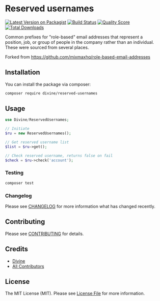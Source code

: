 # Reserved usernames

[![Latest Version on Packagist](https://img.shields.io/packagist/v/divine/reserved-usernames.svg?style=flat-square)](https://packagist.org/packages/divine/reserved-usernames)
[![Build Status](https://img.shields.io/travis/divine/reserved-usernames/master.svg?style=flat-square)](https://travis-ci.org/divine/reserved-usernames)
[![Quality Score](https://img.shields.io/scrutinizer/g/divine/reserved-usernames.svg?style=flat-square)](https://scrutinizer-ci.com/g/divine/reserved-usernames)
[![Total Downloads](https://img.shields.io/packagist/dt/divine/reserved-usernames.svg?style=flat-square)](https://packagist.org/packages/divine/reserved-usernames)

Common prefixes for "role-based" email addresses that represent a position, job, or group of people in the company rather than an individual. These were sourced from several places.

Forked from https://github.com/mixmaxhq/role-based-email-addresses

## Installation

You can install the package via composer:

```bash
composer require divine/reserved-usernames
```

## Usage

``` php
use Divine/ReservedUsernames;

// Initiate
$ru = new ReservedUsernames();

// Get reserved username list
$list = $ru->get();

// Check reserved username, returns false on fail
$check = $ru->check('account');

```

### Testing

``` bash
composer test
```

### Changelog

Please see [CHANGELOG](CHANGELOG.md) for more information what has changed recently.

## Contributing

Please see [CONTRIBUTING](CONTRIBUTING.md) for details.

## Credits

- [Divine](https://github.com/divine)
- [All Contributors](../../contributors)

## License

The MIT License (MIT). Please see [License File](LICENSE.md) for more information.

